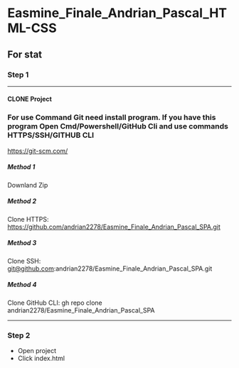 # Easmine_Finale_Andrian_Pascal_HTML-CSS
## For stat
### Step 1
----------------------------------------------------------------------------------------------------------------------------------------------------------------------------
#### CLONE Project
### For use Command Git need install program. If you have this program Open Cmd/Powershell/GitHub Cli and use commands HTTPS/SSH/GITHUB CLI
https://git-scm.com/
 ##### Method 1
 Downland Zip
##### Method 2
 Clone HTTPS: https://github.com/andrian2278/Easmine_Finale_Andrian_Pascal_SPA.git
##### Method 3
 Clone SSH: git@github.com:andrian2278/Easmine_Finale_Andrian_Pascal_SPA.git
##### Method 4
 Clone GitHub CLI: gh repo clone andrian2278/Easmine_Finale_Andrian_Pascal_SPA
 
-------------------------------------------------------------------------------------------------------------------------------------------------------------------------
### Step 2
- Open project
- Click index.html 
